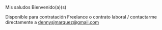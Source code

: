 Mis saludos Bienvenido(a)(s)

Disponible para contratación Freelance o contrato laboral / contactarme directamente a dennysjmarquez@gmail.com
